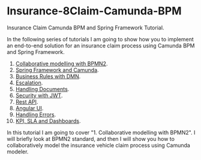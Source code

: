 # Insurance-8Claim-Camunda-BPM
Insurance Claim Camunda BPM and Spring Framework Tutorial.

In the following series of tutorials I am going to show how you to implement an end-to-end solution for an insurance claim process using Camunda BPM and Spring Framework.

1. [Collaborative modelling with BPMN2](/README_Collaborative_Modelling_BPMN2.md).
2. [Spring Framework and Camunda](/README_Spring_Framework_and_Camunda.md).
3. [Business Rules with DMN](/README_Business_Rules_with_DMN.md).
4. [Escalation](/README_Escalation.md).
5. [Handling Documents](/README_Handling_Documents.md).
6. [Security with JWT](/README_Security_with_JWT.md).
7. [Rest API](/README_Rest_API.md).
8. [Angular UI](/README_Angular_UI.md).
9. [Handling Errors](/README_Handling_Errors.md).
10. [KPI, SLA and Dashboards](/README_KPI_SLA_and_Dashboards.md).

In this tutorial I am going to cover "1. Collaborative modelling with BPMN2". I will briefly look at BPMN2 standard, and then I will show you how to collaboratively model the insurance vehicle claim process using Camunda modeler.


